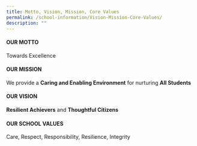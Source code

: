 ```yaml
---
title: Motto, Vision, Mission, Core Values
permalink: /school-information/Vision-Mission-Core-Values/
description: ""
---
```

#### OUR MOTTO

Towards Excellence

#### OUR MISSION

We provide a **Caring and Enabling Environment** for nurturing **All Students**

#### OUR VISION


**Resilient Achievers** and **Thoughtful Citizens**  

#### OUR SCHOOL VALUES


Care, Respect, Responsibility, Resilience, Integrity